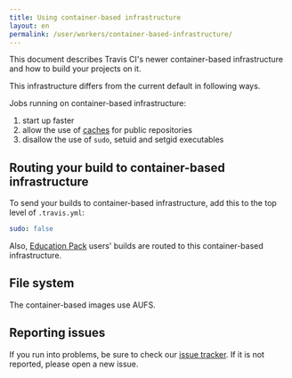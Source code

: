 ```yaml
---
title: Using container-based infrastructure
layout: en
permalink: /user/workers/container-based-infrastructure/
---
```


<div id="toc"></div>

This document describes Travis CI's newer container-based infrastructure
and how to build your projects on it.

This infrastructure differs from the current default in following ways.

Jobs running on container-based infrastructure:

1. start up faster
2. allow the use of [caches](/user/caching) for public repositories
3. disallow the use of `sudo`, setuid and setgid executables


## Routing your build to container-based infrastructure

To send your builds to container-based infrastructure, add this to the top level of `.travis.yml`:

```yaml
sudo: false
```

Also, [Education Pack](https://education.travis-ci.com/) users' builds are
routed to this container-based infrastructure.

## File system

The container-based images use AUFS.

## Reporting issues

If you run into problems, be sure to check our
[issue tracker](https://github.com/travis-ci/travis-ci/issues?q=is%3Aissue+is%3Aopen+label%3Adocker+).
If it is not reported, please open a new issue.
